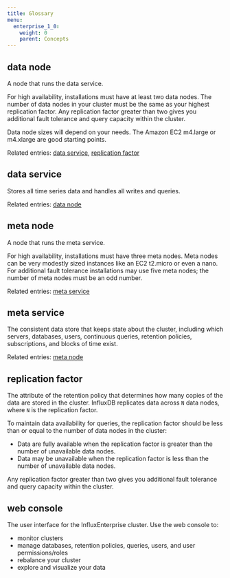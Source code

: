 ```yaml
---
title: Glossary
menu:
  enterprise_1_0:
    weight: 0
    parent: Concepts
---
```


## data node

A node that runs the data service.

For high availability, installations must have at least two data nodes.
The number of data nodes in your cluster must be the same as your highest
replication factor.
Any replication factor greater than two gives you additional fault tolerance and
query capacity within the cluster.

Data node sizes will depend on your needs.
The Amazon EC2 m4.large or m4.xlarge are good starting points.

Related entries: [data service](#data-service), [replication factor](#replication-factor)

## data service

Stores all time series data and handles all writes and queries.

Related entries: [data node](#data-node)

## meta node

A node that runs the meta service.

For high availability, installations must have three meta nodes.
Meta nodes can be very modestly sized instances like an EC2 t2.micro or even a
nano.
For additional fault tolerance installations may use five meta nodes; the
number of meta nodes must be an odd number.

Related entries: [meta service](#meta-service)

## meta service

The consistent data store that keeps state about the cluster, including which
servers, databases, users, continuous queries, retention policies, subscriptions, 
and blocks of time exist.

Related entries: [meta node](#meta-node)

## replication factor

The attribute of the retention policy that determines how many copies of the
data are stored in the cluster.
InfluxDB replicates data across `N` data nodes, where `N` is the replication
factor.

To maintain data availability for queries, the replication factor should be less
than or equal to the number of data nodes in the cluster:

* Data are fully available when the replication factor is greater than the
number of unavailable data nodes.
* Data may be unavailable when the replication factor is less than the number of
unavailable data nodes.

Any replication factor greater than two gives you additional fault tolerance and
query capacity within the cluster.

## web console

The user interface for the InfluxEnterprise cluster.
Use the web console to:

* monitor clusters
* manage databases, retention policies, queries, users, and user
permissions/roles
* rebalance your cluster
* explore and visualize your data
